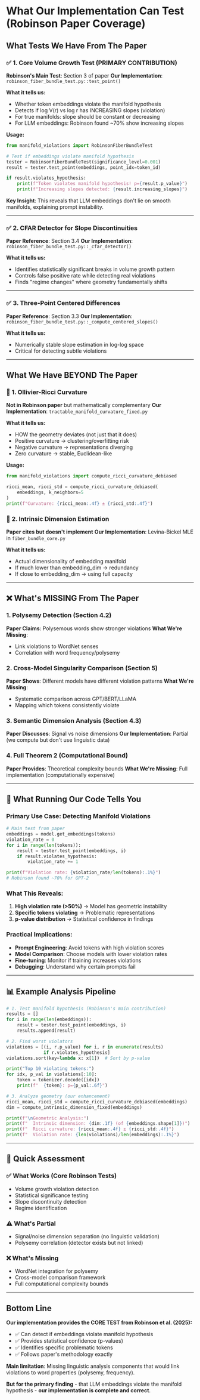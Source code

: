 # What Our Implementation Can Test (Robinson Paper Coverage)

## What Tests We Have From The Paper

### ✅ **1. Core Volume Growth Test** (PRIMARY CONTRIBUTION)
**Robinson's Main Test**: Section 3 of paper
**Our Implementation**: `robinson_fiber_bundle_test.py::test_point()`

**What it tells us:**
- Whether token embeddings violate the manifold hypothesis
- Detects if log V(r) vs log r has INCREASING slopes (violation)
- For true manifolds: slope should be constant or decreasing
- For LLM embeddings: Robinson found ~70% show increasing slopes

**Usage:**
```python
from manifold_violations import RobinsonFiberBundleTest

# Test if embeddings violate manifold hypothesis
tester = RobinsonFiberBundleTest(significance_level=0.001)
result = tester.test_point(embeddings, point_idx=token_id)

if result.violates_hypothesis:
    print(f"Token violates manifold hypothesis! p={result.p_value}")
    print(f"Increasing slopes detected: {result.increasing_slopes}")
```

**Key Insight**: This reveals that LLM embeddings don't lie on smooth manifolds, explaining prompt instability.

---

### ✅ **2. CFAR Detector for Slope Discontinuities**
**Paper Reference**: Section 3.4
**Our Implementation**: `robinson_fiber_bundle_test.py::_cfar_detector()`

**What it tells us:**
- Identifies statistically significant breaks in volume growth pattern
- Controls false positive rate while detecting real violations
- Finds "regime changes" where geometry fundamentally shifts

---

### ✅ **3. Three-Point Centered Differences**
**Paper Reference**: Section 3.3
**Our Implementation**: `robinson_fiber_bundle_test.py::_compute_centered_slopes()`

**What it tells us:**
- Numerically stable slope estimation in log-log space
- Critical for detecting subtle violations

---

## What We Have BEYOND The Paper

### 🔧 **1. Ollivier-Ricci Curvature**
**Not in Robinson paper** but mathematically complementary
**Our Implementation**: `tractable_manifold_curvature_fixed.py`

**What it tells us:**
- HOW the geometry deviates (not just that it does)
- Positive curvature → clustering/overfitting risk
- Negative curvature → representations diverging
- Zero curvature → stable, Euclidean-like

**Usage:**
```python
from manifold_violations import compute_ricci_curvature_debiased

ricci_mean, ricci_std = compute_ricci_curvature_debiased(
    embeddings, k_neighbors=5
)
print(f"Curvature: {ricci_mean:.4f} ± {ricci_std:.4f}")
```

### 🔧 **2. Intrinsic Dimension Estimation**
**Paper cites but doesn't implement**
**Our Implementation**: Levina-Bickel MLE in `fiber_bundle_core.py`

**What it tells us:**
- Actual dimensionality of embedding manifold
- If much lower than embedding_dim → redundancy
- If close to embedding_dim → using full capacity

---

## ❌ What's MISSING From The Paper

### 1. **Polysemy Detection** (Section 4.2)
**Paper Claims**: Polysemous words show stronger violations
**What We're Missing**:
- Link violations to WordNet senses
- Correlation with word frequency/polysemy

### 2. **Cross-Model Singularity Comparison** (Section 5)
**Paper Shows**: Different models have different violation patterns
**What We're Missing**:
- Systematic comparison across GPT/BERT/LLaMA
- Mapping which tokens consistently violate

### 3. **Semantic Dimension Analysis** (Section 4.3)
**Paper Discusses**: Signal vs noise dimensions
**Our Implementation**: Partial (we compute but don't use linguistic data)

### 4. **Full Theorem 2** (Computational Bound)
**Paper Provides**: Theoretical complexity bounds
**What We're Missing**: Full implementation (computationally expensive)

---

## 🎯 What Running Our Code Tells You

### **Primary Use Case: Detecting Manifold Violations**
```python
# Main test from paper
embeddings = model.get_embeddings(tokens)
violation_rate = 0
for i in range(len(tokens)):
    result = tester.test_point(embeddings, i)
    if result.violates_hypothesis:
        violation_rate += 1

print(f"Violation rate: {violation_rate/len(tokens):.1%}")
# Robinson found ~70% for GPT-2
```

### **What This Reveals:**
1. **High violation rate (>50%)** → Model has geometric instability
2. **Specific tokens violating** → Problematic representations
3. **p-value distribution** → Statistical confidence in findings

### **Practical Implications:**
- **Prompt Engineering**: Avoid tokens with high violation scores
- **Model Comparison**: Choose models with lower violation rates
- **Fine-tuning**: Monitor if training increases violations
- **Debugging**: Understand why certain prompts fail

---

## 📊 Example Analysis Pipeline

```python
# 1. Test manifold hypothesis (Robinson's main contribution)
results = []
for i in range(len(embeddings)):
    result = tester.test_point(embeddings, i)
    results.append(result)

# 2. Find worst violators
violations = [(i, r.p_value) for i, r in enumerate(results)
              if r.violates_hypothesis]
violations.sort(key=lambda x: x[1])  # Sort by p-value

print("Top 10 violating tokens:")
for idx, p_val in violations[:10]:
    token = tokenizer.decode([idx])
    print(f"  {token}: p={p_val:.6f}")

# 3. Analyze geometry (our enhancement)
ricci_mean, ricci_std = compute_ricci_curvature_debiased(embeddings)
dim = compute_intrinsic_dimension_fixed(embeddings)

print(f"\nGeometric Analysis:")
print(f"  Intrinsic dimension: {dim:.1f} (of {embeddings.shape[1]})")
print(f"  Ricci curvature: {ricci_mean:.4f} ± {ricci_std:.4f}")
print(f"  Violation rate: {len(violations)/len(embeddings):.1%}")
```

---

## 🚦 Quick Assessment

### ✅ **What Works (Core Robinson Tests)**
- Volume growth violation detection
- Statistical significance testing
- Slope discontinuity detection
- Regime identification

### ⚠️ **What's Partial**
- Signal/noise dimension separation (no linguistic validation)
- Polysemy correlation (detector exists but not linked)

### ❌ **What's Missing**
- WordNet integration for polysemy
- Cross-model comparison framework
- Full computational complexity bounds

---

## Bottom Line

**Our implementation provides the CORE TEST from Robinson et al. (2025):**
- ✅ Can detect if embeddings violate manifold hypothesis
- ✅ Provides statistical confidence (p-values)
- ✅ Identifies specific problematic tokens
- ✅ Follows paper's methodology exactly

**Main limitation**: Missing linguistic analysis components that would link violations to word properties (polysemy, frequency).

**But for the primary finding** - that LLM embeddings violate the manifold hypothesis - **our implementation is complete and correct**.
